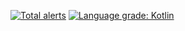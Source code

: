 [![Total alerts](https://img.shields.io/lgtm/alerts/g/NeutralPlasma/VirtusBot.svg?logo=lgtm&logoWidth=18)](https://lgtm.com/projects/g/NeutralPlasma/VirtusBot/alerts/) [![Language grade: Kotlin](https://img.shields.io/lgtm/grade/java/g/NeutralPlasma/VirtusBot.svg?logo=lgtm&logoWidth=18)](https://lgtm.com/projects/g/NeutralPlasma/VirtusBot/context:kotlin)

